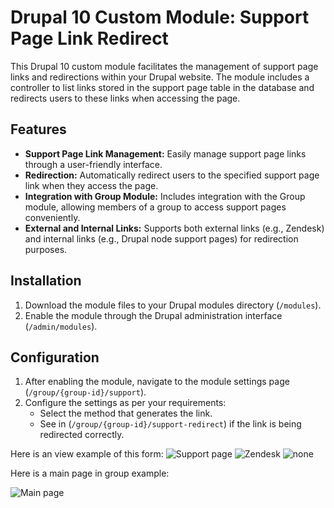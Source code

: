 # Drupal 10 Custom Module: Support Page Link Redirect
This Drupal 10 custom module facilitates the management of support page links and redirections within your Drupal website. The module includes a controller to list links stored in the support page table in the database and redirects users to these links when accessing the page.

## Features
- **Support Page Link Management:** Easily manage support page links through a user-friendly interface.
- **Redirection:** Automatically redirect users to the specified support page link when they access the page.
- **Integration with Group Module:** Includes integration with the Group module, allowing members of a group to access support pages conveniently.
- **External and Internal Links:** Supports both external links (e.g., Zendesk) and internal links (e.g., Drupal node support pages) for redirection purposes.

## Installation
1. Download the module files to your Drupal modules directory (`/modules`).
2. Enable the module through the Drupal administration interface (`/admin/modules`).

## Configuration

1. After enabling the module, navigate to the module settings page (`/group/{group-id}/support`).
2. Configure the settings as per your requirements:
   - Select the method that generates the link.
   - See in (`/group/{group-id}/support-redirect`) if the link is being redirected correctly.

Here is an view example of this form:
![Support page](https://github.com/Edson-Ivo/Drupal-Simple-Form/assets/42719020/9f05eeed-39f4-4f19-8115-0724762d27d8)
![Zendesk](https://github.com/Edson-Ivo/Drupal-Simple-Form/assets/42719020/d3d8aded-5a8a-4cd7-962f-2ff8f089ed2d)
![none](https://github.com/Edson-Ivo/Drupal-Simple-Form/assets/42719020/6f88c31c-c935-4c29-be30-549c3872efac)

Here is a main page in group example:

![Main page](https://github.com/Edson-Ivo/Drupal-Simple-Form/assets/42719020/d51c74e3-8719-4325-90f0-ea615bb6f531)
